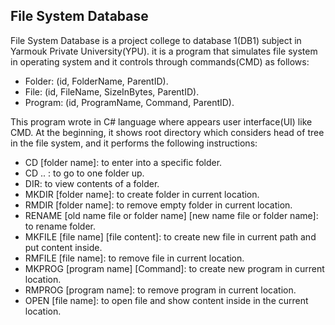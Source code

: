 ## File System Database
File System Database is a project college to database 1(DB1) subject in Yarmouk Private University(YPU). it is a program that simulates file system in operating system and it controls through commands(CMD) as follows:

  - Folder: (id, FolderName, ParentID).
  - File: (id, FileName, SizeInBytes, ParentID).
  - Program: (id, ProgramName, Command, ParentID).

This program wrote in C# language where appears user interface(UI) like CMD. At the beginning, it shows root directory which considers head of tree in the file system, and it performs the following instructions:

  - CD [folder name]: to enter into a specific folder.
  - CD .. :  to go to one folder up.
  - DIR: to view contents of a folder.
  - MKDIR [folder name]: to create folder in current location.
  - RMDIR [folder name]: to remove empty folder in current location.
  - RENAME [old name file or folder name] [new name file or folder name]: to rename folder.
  - MKFILE [file name] [file content]: to create new file in current path and put content inside.
  - RMFILE [file name]: to remove file in current location.
  - MKPROG [program name] [Command]: to create new program in current location.
  - RMPROG [program name]: to remove program in current location.
  - OPEN [file name]: to open file and show content inside in the current location. 
